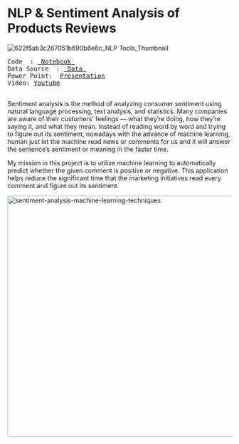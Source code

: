 # NLP & Sentiment Analysis of Products Reviews


![622f5ab3c267051b690b6e6c_NLP Tools_Thumbnail](https://user-images.githubusercontent.com/78451214/201503092-6020e3f0-25e8-41a6-9954-b8c2ee1c1e0c.png)

<pre>
Code  : <a href=https://github.com/DATA-606-FALL-2022/Data606_Ling/tree/main/Code> Notebook </a> </a>
Data Source  : <a href=https://github.com/DATA-606-FALL-2022/Data606_Ling/tree/main/Data> Data </a> </a>
Power Point:  <a href=https://github.com/DATA-606-FALL-2022/Data606_Ling/blob/main/Sentiment%20Analysis%20-%20%20Amazon%20review.pptx>Presentation</a>
Video: <a href=https://youtu.be/rzPBnFjj4vA>Youtube</a>

</pre>
Sentiment analysis is the method of analyzing consumer sentiment using natural language processing, text analysis, and statistics. Many companies are aware of their customers’ feelings — what they’re doing, how they’re saying it, and what they mean. Instead of reading word by word and trying to figure out its sentiment, nowadays with the advance of machine learning, human just let the machine read news or comments for us and it will answer the sentence’s sentiment or meaning in the faster time.

My mission in this project is to utilize machine learning to automatically predict whether the given comment is positive or negative. This application helps reduce the significant time that the marketing initiatives read every comment and figure out its sentiment.


<img width="541" alt="sentiment-analysis-machine-learning-techniques" src="https://user-images.githubusercontent.com/78451214/201502904-3e5d58f9-c784-4a2d-bcd7-9f4c7b2fda51.png">



